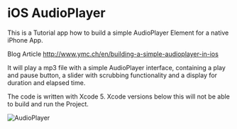 iOS AudioPlayer
==============

This is a Tutorial app how to build a simple AudioPlayer Element for a native iPhone App.

Blog Article
http://www.ymc.ch/en/building-a-simple-audioplayer-in-ios

It will play a mp3 file with a simple AudioPlayer interface, containing a play and pause button, a slider with scrubbing functionality and a display for duration and elapsed time. 

The code is written with Xcode 5. Xcode versions below this will not be able to build and run the Project.

![AudioPlayer](http://www.ymc.ch/wp-content/uploads/2013/08/audioPlayer.png)
